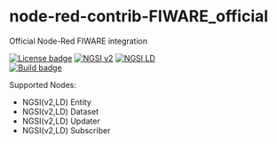 # node-red-contrib-FIWARE_official

Official Node-Red FIWARE integration

[![License badge](https://img.shields.io/github/license/FIWARE/node-red-contrib-FIWARE_official.svg)](https://opensource.org/licenses/Apache-2.0)
[![NGSI v2](https://nexus.lab.fiware.org/repository/raw/public/badges/specifications/ngsiv2.svg)](http://fiware.github.io/specifications/ngsiv2/stable/)
[![NGSI LD](https://nexus.lab.fiware.org/repository/raw/public/badges/specifications/ngsild.svg)](https://www.etsi.org/deliver/etsi_gs/CIM/001_099/009/01.01.01_60/gs_CIM009v010101p.pdf)
<br>
[![Build badge](https://img.shields.io/travis/FIWARE/node-red-contrib-FIWARE_official.svg)](https://travis-ci.org/FIWARE/node-red-contrib-FIWARE_official/)

Supported Nodes: 

* NGSI(v2,LD) Entity
* NGSI(v2,LD) Dataset
* NGSI(v2,LD) Updater
* NGSI(v2,LD) Subscriber
